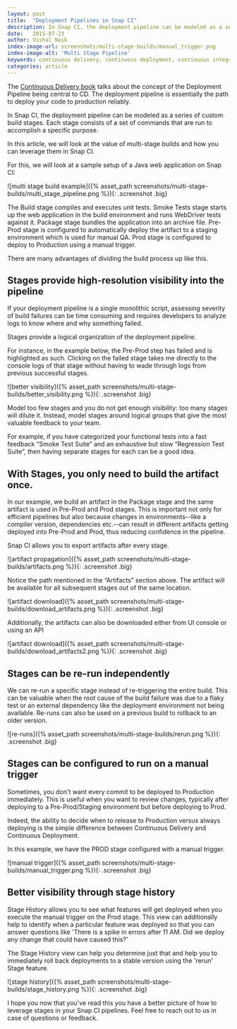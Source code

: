 ```yaml
---
layout: post
title:  "Deployment Pipelines in Snap CI"
description: In Snap CI, the deployment pipeline can be modeled as a series of custom build stages. Each stage consists of a set of commands which are run to accomplish a specific purpose.
date:   2015-07-23
author: Vishal Naik
index-image-url: screenshots/multi-stage-builds/manual_trigger.png
index-image-alt: 'Multi Stage Pipeline'
keywords: continuous delivery, continuous deployment, continuous integration, multi stage pipeline, multi stage builds
categories: article
---
```


The [Continuous Delivery book](http://martinfowler.com/books/continuousDelivery.html) talks about the concept of the Deployment Pipeline being central to CD. The deployment pipeline is essentially the path to deploy your code to production reliably.

In Snap CI, the deployment pipeline can be modeled as a series of custom build stages.
Each stage consists of a set of commands that are run to accomplish a specific purpose.

In this article, we will look at the value of multi-stage builds and how you can leverage them in Snap CI.

For this, we will look at a sample setup of a Java web application on Snap CI:

![multi stage build example]({% asset_path screenshots/multi-stage-builds/multi_stage_pipeline.png %}){: .screenshot .big}

The Build stage compiles and executes unit tests.
Smoke Tests stage starts up the web application in the build environment and runs WebDriver tests against it.
Package stage bundles the application into an archive file.
Pre-Prod stage is configured to automatically deploy the artifact to a staging environment which is used for manual QA.
Prod stage is configured to deploy to Production using a manual trigger.

There are many advantages of dividing the build process up like this.

## Stages provide high-resolution visibility into the pipeline

If your deployment pipeline is a single monolithic script, assessing severity of build failures can be time consuming and requires developers to analyze logs to know where and why something failed.

Stages provide a logical organization of the deployment pipeline.

For instance, in the example below, the Pre-Prod step has failed and is highlighted as such. Clicking on the failed stage takes me directly to the console logs of that stage without having to wade through logs from previous successful stages.


![better visibility]({% asset_path screenshots/multi-stage-builds/better_visibility.png %}){: .screenshot .big}


Model too few stages and you do not get enough visibility: too many stages will dilute it.
Instead, model stages around logical groups that give the most valuable feedback to your team.

For example, if you have categorized your functional tests into a fast feedback “Smoke Test Suite” and an exhaustive but slow “Regression Test Suite”, then having separate stages for each can be a good idea.



## With Stages, you only need to build the artifact once.

In our example, we build an artifact in the Package stage and the same artifact is used in Pre-Prod and Prod stages. This is important not only for efficient pipelines but also because changes in environments--like a compiler version, dependencies etc.--can result in different artifacts getting deployed into Pre-Prod and Prod, thus reducing confidence in the pipeline.

Snap CI allows you to export artifacts after every stage.


![artifact propagation]({% asset_path screenshots/multi-stage-builds/artifacts.png %}){: .screenshot .big}

Notice the path mentioned in the “Artifacts” section above. The artifact will be available for all subsequent stages out of the same location.

![artifact download]({% asset_path screenshots/multi-stage-builds/download_artifacts.png %}){: .screenshot .big}


Additionally, the artifacts can also be downloaded either from UI console or using an API

![artifact download]({% asset_path screenshots/multi-stage-builds/download_artifacts2.png %}){: .screenshot .big}


## Stages can be re-run independently

We can re-run a specific stage instead of re-triggering the entire build. This can be valuable when the root cause of the build failure was due to a flaky test or an external dependency like the deployment environment not being available. Re-runs can also be used on a previous build to rollback to an older version.

![re-runs]({% asset_path screenshots/multi-stage-builds/rerun.png %}){: .screenshot .big}

## Stages can be configured to run on a manual trigger

Sometimes, you don't want every commit to be deployed to Production immediately. This is useful when you want to review changes, typically after deploying to a Pre-Prod/Staging environment but before deploying to Prod.

Indeed, the ability to decide when to release to Production versus always deploying is the simple difference between Continuous Delivery and Continuous Deployment.

In this example, we have the PROD stage configured with a manual trigger.

![manual trigger]({% asset_path screenshots/multi-stage-builds/manual_trigger.png %}){: .screenshot .big}


## Better visibility through stage history

Stage History allows you to see what features will get deployed when you execute the manual trigger on the Prod stage.
This view can additionally help to identify when a particular feature was deployed so that you can answer questions like 'There is a spike in errors after 11 AM. Did we deploy any change that could have caused this?'

The Stage History view can help you determine just that and help you to immediately roll back deployments to a stable version using the 'rerun' Stage feature.

![stage history]({% asset_path screenshots/multi-stage-builds/stage_history.png %}){: .screenshot .big}

I hope you now that you've read this you have a better picture of how to leverage stages in your Snap CI pipelines. Feel free to reach out to us in case of questions or feedback.

